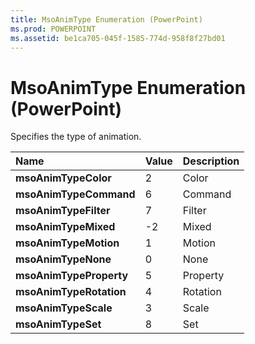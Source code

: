 ```yaml
---
title: MsoAnimType Enumeration (PowerPoint)
ms.prod: POWERPOINT
ms.assetid: be1ca705-045f-1585-774d-958f8f27bd01
---
```



# MsoAnimType Enumeration (PowerPoint)

Specifies the type of animation.



|**Name**|**Value**|**Description**|
|:-----|:-----|:-----|
|**msoAnimTypeColor**|2|Color|
|**msoAnimTypeCommand**|6|Command|
|**msoAnimTypeFilter**|7|Filter|
|**msoAnimTypeMixed**|-2|Mixed|
|**msoAnimTypeMotion**|1|Motion|
|**msoAnimTypeNone**|0|None|
|**msoAnimTypeProperty**|5|Property|
|**msoAnimTypeRotation**|4|Rotation|
|**msoAnimTypeScale**|3|Scale|
|**msoAnimTypeSet**|8|Set|

